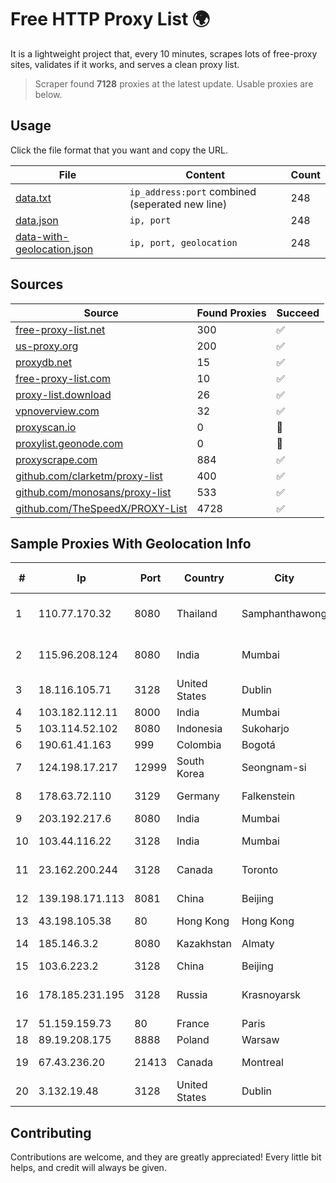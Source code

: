 
# Free HTTP Proxy List 🌍

It is a lightweight project that, every 10 minutes, scrapes lots of free-proxy sites, validates if it works, and serves a clean proxy list.


> Scraper found **7128** proxies at the latest update. Usable proxies are below.

## Usage

Click the file format that you want and copy the URL.


|File|Content|Count|
|----|-------|-----|
|[data.txt](https://raw.githubusercontent.com/themiralay/Proxy-List-World/master/data.txt)|`ip_address:port` combined (seperated new line)|248|
|[data.json](https://raw.githubusercontent.com/themiralay/Proxy-List-World/master/data.json)|`ip, port`|248|
|[data-with-geolocation.json](https://raw.githubusercontent.com/themiralay/Proxy-List-World/master/data-with-geolocation.json)|`ip, port, geolocation`|248|

## Sources

|Source|Found Proxies|Succeed|
|------|-------------|-------|
|[free-proxy-list.net](https://free-proxy-list.net)|300|✅|
|[us-proxy.org](https://www.us-proxy.org)|200|✅|
|[proxydb.net](http://proxydb.net)|15|✅|
|[free-proxy-list.com](https://free-proxy-list.com/?page=&port=&type%5B%5D=http&type%5B%5D=https&up_time=0&search=Search)|10|✅|
|[proxy-list.download](https://www.proxy-list.download/HTTP)|26|✅|
|[vpnoverview.com](https://vpnoverview.com/privacy/anonymous-browsing/free-proxy-servers)|32|✅|
|[proxyscan.io](https://www.proxyscan.io)|0|🚫|
|[proxylist.geonode.com](https://proxylist.geonode.com/api/proxy-list?limit=300&page=1&sort_by=lastChecked&sort_type=desc&protocols=http,https)|0|🚫|
|[proxyscrape.com](https://api.proxyscrape.com/v2/?request=displayproxies&protocol=http&timeout=10000&country=all&ssl=all&anonymity=all)|884|✅|
|[github.com/clarketm/proxy-list](https://raw.githubusercontent.com/clarketm/proxy-list/master/proxy-list-raw.txt)|400|✅|
|[github.com/monosans/proxy-list](https://raw.githubusercontent.com/monosans/proxy-list/main/proxies/http.txt)|533|✅|
|[github.com/TheSpeedX/PROXY-List](https://raw.githubusercontent.com/TheSpeedX/PROXY-List/master/http.txt)|4728|✅|


## Sample Proxies With Geolocation Info

|#|Ip|Port|Country|City|Internet Service Provider|
|-|--|----|-------|----|-------------------------|
|1|110.77.170.32|8080|Thailand|Samphanthawong|CAT Telecom Public Company Limited|
|2|115.96.208.124|8080|India|Mumbai|Hathway IP over Cable Internet Access|
|3|18.116.105.71|3128|United States|Dublin|Amazon.com, Inc.|
|4|103.182.112.11|8000|India|Mumbai|Ruhi Infotech|
|5|103.114.52.102|8080|Indonesia|Sukoharjo|Proxy-registered|
|6|190.61.41.163|999|Colombia|Bogotá|Ufinet Panama S.A.|
|7|124.198.17.217|12999|South Korea|Seongnam-si|Korea Telecom|
|8|178.63.72.110|3129|Germany|Falkenstein|Hetzner Online GmbH|
|9|203.192.217.6|8080|India|Mumbai|Entire In2Cable|
|10|103.44.116.22|3128|India|Mumbai|Swastik Internet and Cables pvt. ltd|
|11|23.162.200.244|3128|Canada|Toronto|GLOBALTELEHOST Corp.|
|12|139.198.171.113|8081|China|Beijing|Yunify Technologies Inc|
|13|43.198.105.38|80|Hong Kong|Hong Kong|Amazon.com, Inc.|
|14|185.146.3.2|8080|Kazakhstan|Almaty|PS Internet Company LLP|
|15|103.6.223.2|3128|China|Beijing|China Unicom|
|16|178.185.231.195|3128|Russia|Krasnoyarsk|JSC Rostelecom regional branch "Siberia"|
|17|51.159.159.73|80|France|Paris|SCALEWAY|
|18|89.19.208.175|8888|Poland|Warsaw|Artnet Sp. z o.o.|
|19|67.43.236.20|21413|Canada|Montreal|GloboTech Communications|
|20|3.132.19.48|3128|United States|Dublin|Amazon.com, Inc.|



## Contributing

Contributions are welcome, and they are greatly appreciated! Every
little bit helps, and credit will always be given.

